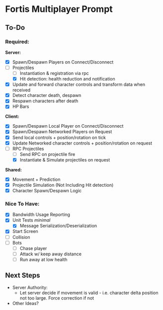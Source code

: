 # Fortis Multiplayer Prompt

## To-Do
### Required:

**Server:**
- [X] Spawn/Despawn Players on Connect/Disconnect
- [ ] Projectiles
  - [ ] Instantiation & registration via rpc
  - [X] Hit detection: health reduction and notification
- [X] Update and forward character controls and transform data when received
- [X] Detect character death, despawn
- [X] Respawn characters after death
- [X] HP Bars
      
**Client:**
- [X] Spawn/Despawn Local Player on Connect/Disconnect
- [X] Spawn/Despawn Networked Players on Request
- [X] Send local controls + position/rotation on tick
- [X] Update Networked character controls + position/rotation on request
- [ ] RPC Projectiles
  - [ ] Send RPC on projectile fire
  - [X] Instantiate & Simulate projectiles on request
        
**Shared:**
- [X] Movement + Prediction
- [X] Projectile Simulation (Not Including Hit detection)
- [X] Character Spawn/Despawn Logic

### Nice To Have:
- [X] Bandwidth Usage Reporting
- [X] Unit Tests _minimal_
  - [X] Message Serialization/Deserialization
- [X] Start Screen
- [ ] Collision
- [ ] Bots
  - [ ] Chase player
  - [ ] Attack w/ keep away distance
  - [ ] Run away at low health

## Next Steps
- Server Authority:
  - Let server decide if movement is valid - i.e. character delta position not too large. Force correction if not
- Other Ideas?
